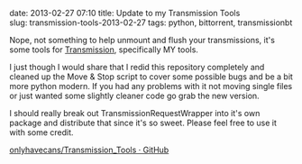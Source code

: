 date: 2013-02-27 07:10
title: Update to my Transmission Tools	
slug: transmission-tools-2013-02-27
tags: python, bittorrent, transmissionbt

Nope, not something to help unmount and flush your transmissions, it's some tools for [Transmission](http://www.transmissionbt.com/), specifically MY tools.

I just though I would share that I redid this repository completely and cleaned up the Move & Stop script to cover some possible bugs and be a bit more python modern. If you had any problems with it not moving single files or just wanted some slightly cleaner code go grab the new version.

I should really break out TransmissionRequestWrapper into it's own package and distribute that since it's so sweet. Please feel free to use it with some credit.

[onlyhavecans/Transmission_Tools · GitHub](https://github.com/onlyhavecans/Transmission_Tools)
